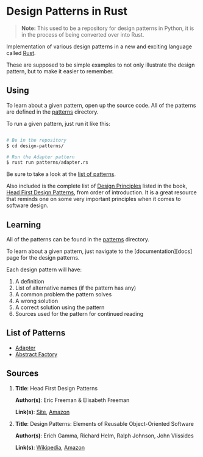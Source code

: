 Design Patterns in Rust
=========================

> **Note:** This used to be a repository for design patterns in Python, it is in
> the process of being converted over into Rust.

Implementation of various design patterns in a new and exciting language called
[Rust][rust].

These are supposed to be simple examples to not only illustrate the design
pattern, but to make it easier to remember.

Using
-----

To learn about a given pattern, open up the source code. All of the patterns are
defined in the [patterns][patterns] directory.

To run a given pattern, just run it like this:

```bash

# Be in the repository
$ cd design-patterns/

# Run the Adapter pattern
$ rust run patterns/adapter.rs

```

Be sure to take a look at the [list of patterns][list].

Also included is the complete list of [Design Principles][principles] listed in
the book, [Head First Design Patterns][hfdp], from order of introduction. It is
a great resource that reminds one on some very important principles when it
comes to software design.


Learning
--------

All of the patterns can be found in the [patterns][patterns] directory.

To learn about a given pattern, just navigate to the [documentation][docs] page for the
design patterns.

Each design pattern will have:

1. A definition
2. List of alternative names (if the pattern has any)
3. A common problem the pattern solves
4. A wrong solution
5. A correct solution using the pattern
6. Sources used for the pattern for continued reading

List of Patterns
----------------

* [Adapter](http://joshldavis.com/rust-design-patterns/adapter/)
* [Abstract Factory](http://joshldavis.com/rust-design-patterns/abstract-factory/)

Sources
-------
 1. **Title**: Head First Design Patterns

    **Author(s)**: Eric Freeman & Elisabeth Freeman

    **Link(s)**: [Site][hfdp], [Amazon][hfdpa]


 2. **Title**: Design Patterns: Elements of Reusable Object-Oriented Software

    **Author(s)**: Erich Gamma, Richard Helm, Ralph Johnson, John Vlissides

    **Link(s)**: [Wikipedia][GoFW], [Amazon][GoFA]

[rust]: http://www.rust-lang.org/
[documentation]: http://joshldavis.com/rust-design-patterns/
[GoFA]: http://amzn.com/0201633612
[GoFW]: http://en.wikipedia.org/wiki/Design_Patterns
[list]: #list-of-patterns
[hfdp]: http://www.headfirstlabs.com/books/hfdp/
[hfdpa]: http://amzn.com/0596007124
[patterns]: patterns/
[principles]: PRINCIPLES.md
